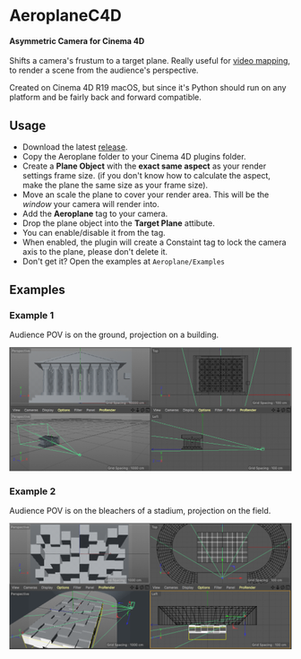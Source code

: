 # AeroplaneC4D

#### Asymmetric Camera for Cinema 4D

Shifts a camera's frustum to a target plane. Really useful for [video mapping](https://www.youtube.com/watch?v=vHF9HQTO_9Y), to render a scene from the audience's perspective.

Created on Cinema 4D R19 macOS, but since it's Python should run on any platform and be fairly back and forward compatible.

## Usage	

* Download the latest [release](https://github.com/rsodre/AeroplaneC4D/releases).
* Copy the Aeroplane folder to your Cinema 4D plugins folder.
* Create a **Plane Object** with the **exact same aspect** as your render settings frame size. (if you don't know how to calculate the aspect, make the plane the same size as your frame size).
* Move an scale the plane to cover your render area. This will be the *window* your camera will render into.
* Add the **Aeroplane** tag to your camera.
* Drop the plane object into the **Target Plane** attibute.
* You can enable/disable it from the tag.
* When enabled, the plugin will create a Constaint tag to lock the camera axis to the plane, please don't delete it.
* Don't get it? Open the examples at `Aeroplane/Examples`

## Examples	

### Example 1

Audience POV is on the ground, projection on a building.

![](Aeroplane/Examples/AeroplaneExample1.png)


### Example 2

Audience POV is on the bleachers of a stadium, projection on the field.

![](Aeroplane/Examples/AeroplaneExample2.png)

